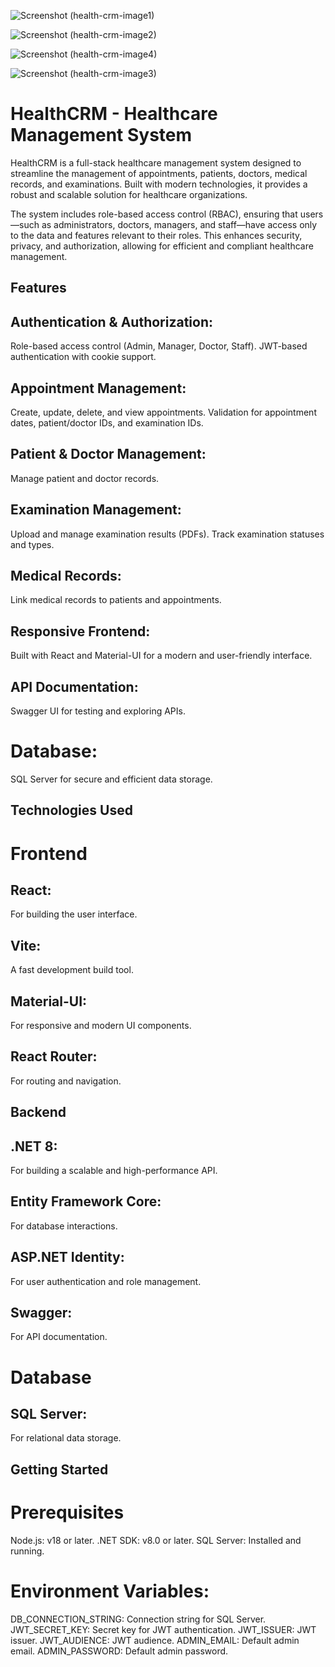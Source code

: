 ![Screenshot (health-crm-image1)](https://github.com/user-attachments/assets/d5d38786-65c1-43fc-b230-7cd20a66b10b)

![Screenshot (health-crm-image2)](https://github.com/user-attachments/assets/da683349-254c-495d-b4a3-44f8ada1e62b)

![Screenshot (health-crm-image4)](https://github.com/user-attachments/assets/ba037998-00c3-4140-9b09-24ba6bf841b4)


![Screenshot (health-crm-image3)](https://github.com/user-attachments/assets/9c8a46aa-01d3-4bb6-993f-e957150b2ea8)



# HealthCRM - Healthcare Management System

HealthCRM is a full-stack healthcare management system designed to streamline the management of appointments, patients, doctors, medical records, and examinations. 
Built with modern technologies, it provides a robust and scalable solution for healthcare organizations.

The system includes role-based access control (RBAC), ensuring that users—such as administrators, doctors, managers, and staff—have access only to the data and features relevant to their roles. 
This enhances security, privacy, and authorization, allowing for efficient and compliant healthcare management.

## Features

## Authentication & Authorization:
Role-based access control (Admin, Manager, Doctor, Staff).
JWT-based authentication with cookie support.

## Appointment Management:
Create, update, delete, and view appointments.
Validation for appointment dates, patient/doctor IDs, and examination IDs.

## Patient & Doctor Management:
Manage patient and doctor records.

## Examination Management:
Upload and manage examination results (PDFs).
Track examination statuses and types.

## Medical Records:
Link medical records to patients and appointments.

## Responsive Frontend:
Built with React and Material-UI for a modern and user-friendly interface.

## API Documentation:
Swagger UI for testing and exploring APIs.

# Database:
SQL Server for secure and efficient data storage.

## Technologies Used

# Frontend

## React: 
For building the user interface.

## Vite: 
A fast development build tool.

## Material-UI: 
For responsive and modern UI components.

## React Router: 
For routing and navigation.

## Backend

## .NET 8: 
For building a scalable and high-performance API.

## Entity Framework Core: 
For database interactions.

## ASP.NET Identity: 
For user authentication and role management.

## Swagger: 
For API documentation.

# Database

## SQL Server: 
For relational data storage.

## Getting Started

# Prerequisites

Node.js: v18 or later.
.NET SDK: v8.0 or later.
SQL Server: Installed and running.

# Environment Variables:

DB_CONNECTION_STRING: Connection string for SQL Server.
JWT_SECRET_KEY: Secret key for JWT authentication.
JWT_ISSUER: JWT issuer.
JWT_AUDIENCE: JWT audience.
ADMIN_EMAIL: Default admin email.
ADMIN_PASSWORD: Default admin password.
